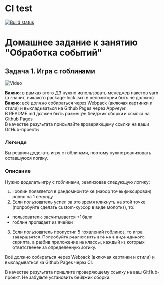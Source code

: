 # CI test
[![Build status](https://ci.appveyor.com/api/projects/status/6rgmuwgdtegcgbjq?svg=true)](https://ci.appveyor.com/project/Natasha01013/ahj-hw3-task1-play-with-goblin)


# Домашнее задание к занятию "Обработка событий" 
## Задача 1. Игра с гоблинами 

![Video](https://https://github.com/netology-code/ahj-homeworks/blob/AHJ-50/events/pic/GracefulMiniatureBustard-small.gif)  

**Важно**: в рамках этого ДЗ нужно использовать менеджер пакетов yarn (а значит, никакого package-lock.json в репозитории быть не должно)  
**Важно**: всё должно собираться через Webpack (включая картинки и стили) и выкладываться на Github Pages через Appveyor.  
В README.md должен быть размещён бейджик сборки и ссылка на Github Pages  
В качестве результата присылайте проверяющему ссылки на ваши GitHub-проекты   


### Легенда  
Вы решили доделать игру с гоблинами, поэтому нужно реализовать оставшуюся логику.  

### Описание  
Нужно доделать игру с гоблинами, реализовав следующую логику:  

1. Гоблин появляется в рандомной точке (набор точек фиксирован) ровно на 1 секунду
2. Если пользователь успел за это время кликнуть на этой точке (попробуйте сделать custom-курсор в виде молотка), то:
- пользователю засчитывается +1 балл
- гоблин пропадает из ячейки
3. Если пользователь пропустил 5 появлений гоблинов, то игра завершается.
Попробуйте реализовать всё не в виде единого скрипта, а разбив приложение на классы, каждый из которых ответственен за определённую логику.  

Всё должно собираться через Webpack (включая картинки и стили) и выкладываться на Github Pages через CI.  

В качестве результата пришлите проверяющему ссылку на ваш GitHub-проект. Не забудьте установить бейджик сборки.  